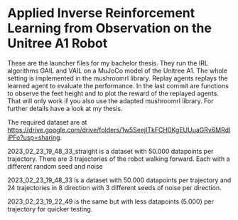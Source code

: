 # Applied Inverse Reinforcement Learning from Observation on the Unitree A1 Robot
These are the launcher files for my bachelor thesis. They run the IRL algorithms GAIL and VAIL on a MuJoCo model of the Unitree A1. The whole setting is implemented in the mushroomrl library. Replay agents replays the learned agent to evaluate the performance. In the last commit are functions to observe the feet height and to plot the reward of the replayed agents. That will only work if you also use the adapted mushroomrl library. For further details have a look at my thesis.

The required dataset are at https://drive.google.com/drive/folders/1w5SeejITkFCH0KgEUUuaGRv6MRdIiPFo?usp=sharing.

2023_02_23_19_48_33_straight is a dataset with 50.000 datapoints per trajectory. There are 3 trajectories of the robot walking forward. Each with a different random seed and noise

2023_02_23_19_48_33 is a dataset with 50.000 datapoints per trajectory and 24 trajectories in 8 direction with 3 different seeds of noise per direction.

2023_02_23_19_22_49 is the same but with less datapoints (5.000) per trajectory for quicker testing.
